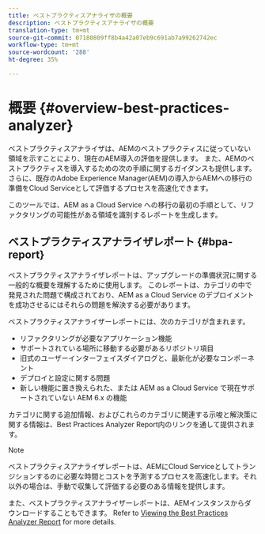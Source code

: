 ```yaml
---
title: ベストプラクティスアナライザの概要
description: ベストプラクティスアナライザの概要
translation-type: tm+mt
source-git-commit: 07180809ff8b4a42a07eb9c691ab7a99262742ec
workflow-type: tm+mt
source-wordcount: '288'
ht-degree: 35%

---
```



# 概要 {#overview-best-practices-analyzer}

ベストプラクティスアナライザは、AEMのベストプラクティスに従っていない領域を示すことにより、現在のAEM導入の評価を提供します。 また、AEMのベストプラクティスを導入するための次の手順に関するガイダンスも提供します。 さらに、既存のAdobe Experience Manager(AEM)の導入からAEMへの移行の準備をCloud Serviceとして評価するプロセスを高速化できます。

このツールでは、AEM as a Cloud Service への移行の最初の手順として、リファクタリングの可能性がある領域を識別するレポートを生成します。

## ベストプラクティスアナライザレポート {#bpa-report}

ベストプラクティスアナライザレポートは、アップグレードの準備状況に関する一般的な概要を理解するために使用します。 このレポートは、カテゴリの中で発見された問題で構成されており、AEM as a Cloud Service のデプロイメントを成功させるにはそれらの問題を解決する必要があります。

ベストプラクティスアナライザーレポートには、次のカテゴリが含まれます。

* リファクタリングが必要なアプリケーション機能
* サポートされている場所に移動する必要があるリポジトリ項目
* 旧式のユーザーインターフェイスダイアログと、最新化が必要なコンポーネント
* デプロイと設定に関する問題
* 新しい機能に置き換えられた、または AEM as a Cloud Service で現在サポートされていない AEM 6.x の機能

カテゴリに関する追加情報、およびこれらのカテゴリに関連する示唆と解決策に関する情報は、Best Practices Analyzer Report内のリンクを通して提供されます。

>[!NOTE]
>ベストプラクティスアナライザレポートは、AEMにCloud Serviceとしてトランジションするのに必要な時間とコストを予測するプロセスを高速化します。それ以外の場合は、手動で収集して評価する必要のある情報を提供します。

また、ベストプラクティスアナライザーレポートは、AEMインスタンスからダウンロードすることもできます。 Refer to [Viewing the Best Practices Analyzer Report](/help/move-to-cloud-service/best-practices-analyzer/using-best-practices-analyzer.md#viewing-report) for more details.
